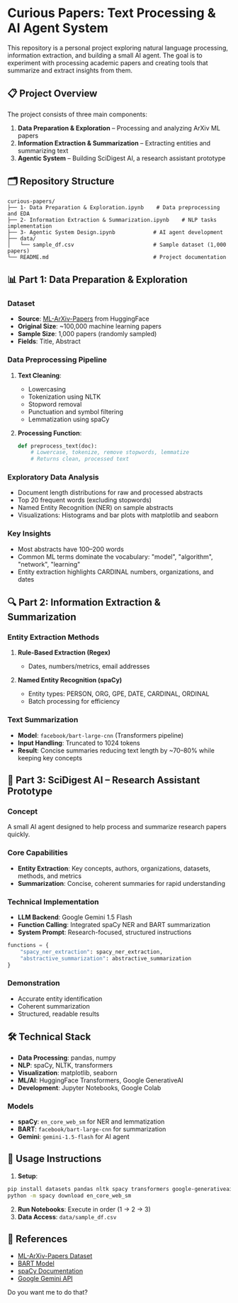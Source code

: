 # Curious Papers: Text Processing & AI Agent System

This repository is a personal project exploring natural language processing, information extraction, and building a small AI agent. The goal is to experiment with processing academic papers and creating tools that summarize and extract insights from them.

## 📋 Project Overview

The project consists of three main components:

1. **Data Preparation & Exploration** – Processing and analyzing ArXiv ML papers
2. **Information Extraction & Summarization** – Extracting entities and summarizing text
3. **Agentic System** – Building SciDigest AI, a research assistant prototype

## 🗂️ Repository Structure

```
curious-papers/
├── 1- Data Preparation & Exploration.ipynb    # Data preprocessing and EDA
├── 2- Information Extraction & Summarization.ipynb    # NLP tasks implementation
├── 3- Agentic System Design.ipynb            # AI agent development
├── data/
│   └── sample_df.csv                         # Sample dataset (1,000 papers)
└── README.md                                 # Project documentation
```

## 📊 Part 1: Data Preparation & Exploration

### Dataset

* **Source**: [ML-ArXiv-Papers](https://huggingface.co/datasets/CShorten/ML-ArXiv-Papers) from HuggingFace
* **Original Size**: \~100,000 machine learning papers
* **Sample Size**: 1,000 papers (randomly sampled)
* **Fields**: Title, Abstract

### Data Preprocessing Pipeline

1. **Text Cleaning**:

   * Lowercasing
   * Tokenization using NLTK
   * Stopword removal
   * Punctuation and symbol filtering
   * Lemmatization using spaCy

2. **Processing Function**:

   ```python
   def preprocess_text(doc):
       # Lowercase, tokenize, remove stopwords, lemmatize
       # Returns clean, processed text
   ```

### Exploratory Data Analysis

* Document length distributions for raw and processed abstracts
* Top 20 frequent words (excluding stopwords)
* Named Entity Recognition (NER) on sample abstracts
* Visualizations: Histograms and bar plots with matplotlib and seaborn

### Key Insights

* Most abstracts have 100–200 words
* Common ML terms dominate the vocabulary: "model", "algorithm", "network", "learning"
* Entity extraction highlights CARDINAL numbers, organizations, and dates

## 🔍 Part 2: Information Extraction & Summarization

### Entity Extraction Methods

1. **Rule-Based Extraction (Regex)**

   * Dates, numbers/metrics, email addresses
2. **Named Entity Recognition (spaCy)**

   * Entity types: PERSON, ORG, GPE, DATE, CARDINAL, ORDINAL
   * Batch processing for efficiency

### Text Summarization

* **Model**: `facebook/bart-large-cnn` (Transformers pipeline)
* **Input Handling**: Truncated to 1024 tokens
* **Result**: Concise summaries reducing text length by \~70–80% while keeping key concepts

## 🤖 Part 3: SciDigest AI – Research Assistant Prototype

### Concept

A small AI agent designed to help process and summarize research papers quickly.

### Core Capabilities

* **Entity Extraction**: Key concepts, authors, organizations, datasets, methods, and metrics
* **Summarization**: Concise, coherent summaries for rapid understanding

### Technical Implementation

* **LLM Backend**: Google Gemini 1.5 Flash
* **Function Calling**: Integrated spaCy NER and BART summarization
* **System Prompt**: Research-focused, structured instructions

```python
functions = {
    "spacy_ner_extraction": spacy_ner_extraction,
    "abstractive_summarization": abstractive_summarization
}
```

### Demonstration

* Accurate entity identification
* Coherent summarization
* Structured, readable results

## 🛠️ Technical Stack

* **Data Processing**: pandas, numpy
* **NLP**: spaCy, NLTK, transformers
* **Visualization**: matplotlib, seaborn
* **ML/AI**: HuggingFace Transformers, Google GenerativeAI
* **Development**: Jupyter Notebooks, Google Colab

### Models

* **spaCy**: `en_core_web_sm` for NER and lemmatization
* **BART**: `facebook/bart-large-cnn` for summarization
* **Gemini**: `gemini-1.5-flash` for AI agent

## 🚀 Usage Instructions

1. **Setup**:

```bash
pip install datasets pandas nltk spacy transformers google-generativeai
python -m spacy download en_core_web_sm
```

2. **Run Notebooks**: Execute in order (1 → 2 → 3)
3. **Data Access**: `data/sample_df.csv`

## 🔗 References

* [ML-ArXiv-Papers Dataset](https://huggingface.co/datasets/CShorten/ML-ArXiv-Papers)
* [BART Model](https://huggingface.co/facebook/bart-large-cnn)
* [spaCy Documentation](https://spacy.io/)
* [Google Gemini API](https://ai.google.dev/)

Do you want me to do that?
